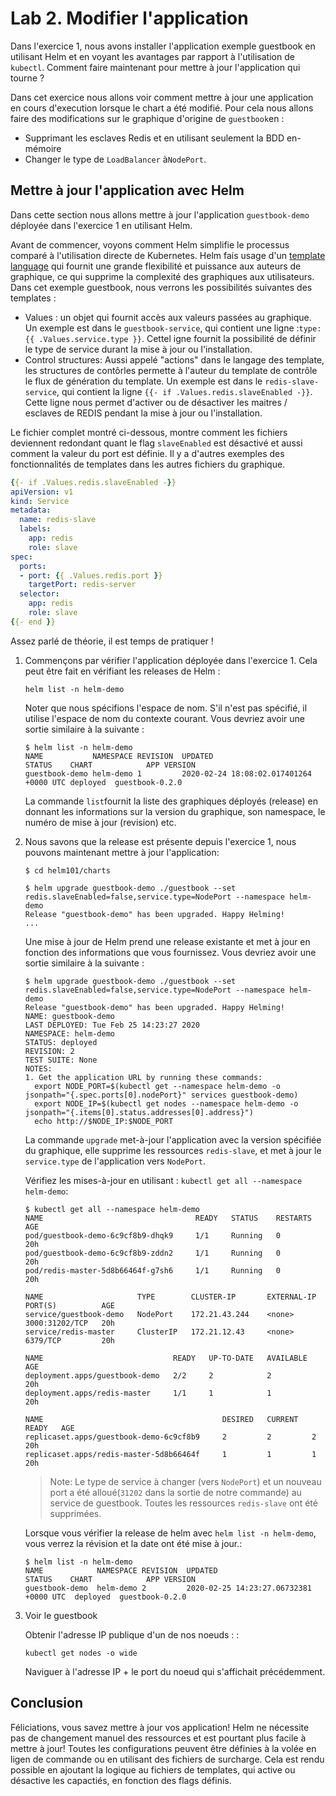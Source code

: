 # Lab 2. Modifier l'application

Dans l'exercice 1, nous avons installer l'application exemple guestbook en utilisant Helm et en voyant les avantages par rapport à l'utilisation de `kubectl`. Comment faire maintenant pour mettre à jour l'application qui tourne ?

Dans cet exercice nous allons voir comment mettre à jour une application en cours d'execution lorsque le chart a été modifié. Pour cela nous allons faire des modifications sur le graphique d'origine de `guestbook`en :
* Supprimant les esclaves Redis et en utilisant seulement la BDD en-mémoire
* Changer le type de `LoadBalancer` à`NodePort`.



## Mettre à jour l'application avec Helm

Dans cette section nous allons mettre à jour l'application `guestbook-demo` déployée dans l'exercice 1 en utilisant Helm.

Avant de commencer, voyons comment Helm simplifie le processus comparé à l'utilisation directe de Kubernetes. Helm fais usage d'un  [template language](https://helm.sh/docs/chart_template_guide/getting_started/) qui fournit une grande flexibilité et puissance aux auteurs de graphique, ce qui supprime la complexité des graphiques aux utilisateurs. Dans cet exemple guestbook, nous verrons les possibilités suivantes des templates :

* Values : un objet qui fournit accès aux valeurs passées au graphique. Un exemple est dans le `guestbook-service`, qui contient une ligne :`type: {{ .Values.service.type }}`. Cettel igne fournit la possibilité de définir le type de service durant la mise à jour ou l'installation.
* Control structures: Aussi appelé "actions" dans le langage des template, les structures de contôrles permette à l'auteur du template de contrôle le flux de génération du template. Un exemple est dans le  `redis-slave-service`, qui contient la ligne  `{{- if .Values.redis.slaveEnabled -}}`. Cette ligne nous permet d'activer ou de désactiver les maitres / esclaves de REDIS pendant la mise à jour ou l'installation.

Le fichier complet montré ci-dessous, montre comment les fichiers deviennent redondant quant le flag `slaveEnabled` est désactivé et aussi comment la valeur du port est définie. Il y a d'autres exemples des fonctionnalités de templates dans les autres fichiers du graphique.

```yaml
{{- if .Values.redis.slaveEnabled -}}
apiVersion: v1
kind: Service
metadata:
  name: redis-slave
  labels:
    app: redis
    role: slave
spec:
  ports:
  - port: {{ .Values.redis.port }}
    targetPort: redis-server
  selector:
    app: redis
    role: slave
{{- end }}
```

Assez parlé de théorie, il est temps de pratiquer !

1. Commençons par vérifier l'application déployée dans l'exercice 1. Cela peut être fait en vérifiant les releases de Helm : 

   ```console
   helm list -n helm-demo
   ```

   Noter que nous spécifions l'espace de nom. S'il n'est pas spécifié, il utilise l'espace de nom du contexte courant. Vous devriez avoir une sortie similaire à la suivante :

   ```console
   $ helm list -n helm-demo
   NAME           NAMESPACE REVISION  UPDATED                                 STATUS    CHART            APP VERSION
   guestbook-demo helm-demo 1         2020-02-24 18:08:02.017401264 +0000 UTC deployed  guestbook-0.2.0
   ```

   La commande `list`fournit la liste des graphiques déployés (release) en donnant les informations sur la version du graphique, son namespace, le numéro de mise à jour (revision) etc.

1. Nous savons que la release est présente depuis l'exercice 1, nous pouvons maintenant mettre à jour l'application:

    ```console
    $ cd helm101/charts

    $ helm upgrade guestbook-demo ./guestbook --set redis.slaveEnabled=false,service.type=NodePort --namespace helm-demo
    Release "guestbook-demo" has been upgraded. Happy Helming!
    ...
    ```

    Une mise à jour de Helm prend une release existante et met à jour en fonction des informations que vous fournissez. Vous devriez avoir une sortie similaire à la suivante :

    ```console
    $ helm upgrade guestbook-demo ./guestbook --set redis.slaveEnabled=false,service.type=NodePort --namespace helm-demo
    Release "guestbook-demo" has been upgraded. Happy Helming!
    NAME: guestbook-demo
    LAST DEPLOYED: Tue Feb 25 14:23:27 2020
    NAMESPACE: helm-demo
    STATUS: deployed
    REVISION: 2
    TEST SUITE: None
    NOTES:
    1. Get the application URL by running these commands:
      export NODE_PORT=$(kubectl get --namespace helm-demo -o jsonpath="{.spec.ports[0].nodePort}" services guestbook-demo)
      export NODE_IP=$(kubectl get nodes --namespace helm-demo -o jsonpath="{.items[0].status.addresses[0].address}")
      echo http://$NODE_IP:$NODE_PORT
    ```

    La commande `upgrade` met-à-jour l'application avec la version spécifiée du graphique, elle supprime les ressources `redis-slave`, et met à jour le `service.type` de l'application vers `NodePort`.

    Vérifiez les mises-à-jour en utilisant :  `kubectl get all --namespace helm-demo`:

    ```console
    $ kubectl get all --namespace helm-demo
    NAME                                  READY   STATUS    RESTARTS   AGE
    pod/guestbook-demo-6c9cf8b9-dhqk9     1/1     Running   0          20h
    pod/guestbook-demo-6c9cf8b9-zddn2     1/1     Running   0          20h
    pod/redis-master-5d8b66464f-g7sh6     1/1     Running   0          20h

    NAME                     TYPE        CLUSTER-IP       EXTERNAL-IP   PORT(S)          AGE
    service/guestbook-demo   NodePort    172.21.43.244    <none>        3000:31202/TCP   20h
    service/redis-master     ClusterIP   172.21.12.43     <none>        6379/TCP         20h

    NAME                             READY   UP-TO-DATE   AVAILABLE   AGE
    deployment.apps/guestbook-demo   2/2     2            2           20h
    deployment.apps/redis-master     1/1     1            1           20h

    NAME                                        DESIRED   CURRENT   READY   AGE
    replicaset.apps/guestbook-demo-6c9cf8b9     2         2         2       20h
    replicaset.apps/redis-master-5d8b66464f     1         1         1       20h

    ```

    > Note: Le type de service à changer (vers `NodePort`) et un nouveau port a été alloué(`31202` dans la sortie de notre commande) au service de guestbook. Toutes les ressources `redis-slave` ont été supprimées.

    Lorsque vous vérifier la release de helm avec `helm list -n helm-demo`, vous verrez la révision et la date ont été mise à jour.:

    ```console
    $ helm list -n helm-demo
    NAME            NAMESPACE REVISION  UPDATED                                 STATUS    CHART            APP VERSION
    guestbook-demo  helm-demo 2         2020-02-25 14:23:27.06732381 +0000 UTC  deployed  guestbook-0.2.0
    ```

1. Voir le guestbook

   Obtenir l'adresse IP publique d'un de nos noeuds : :
   ```console
   kubectl get nodes -o wide
   ```

   Naviguer à l'adresse IP  + le port du noeud qui s'affichait précédemment.

## Conclusion

Féliciations, vous savez mettre à jour vos application! Helm ne nécessite pas de changement manuel des ressources et est pourtant plus facile à mettre à jour! Toutes les configurations peuvent être définies à la volée en ligen de commande ou en utilisant des fichiers de surcharge. Cela est rendu possible en ajoutant la logique au fichiers de templates, qui active ou désactive les capactiés, en fonction des flags définis.

